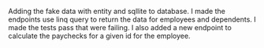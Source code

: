 Adding the fake data with entity and sqllite to database. 
I made the endpoints use linq query to return the data for employees and dependents.
I made the tests pass that were failing.
I also added a new endpoint to calculate the paychecks for a given id for the employee.
